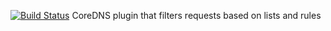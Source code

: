 [![Build Status](https://travis-ci.org/milgradesec/filter.svg?branch=master)](https://travis-ci.org/milgradesec/filter)
CoreDNS plugin that filters requests based on lists and rules

